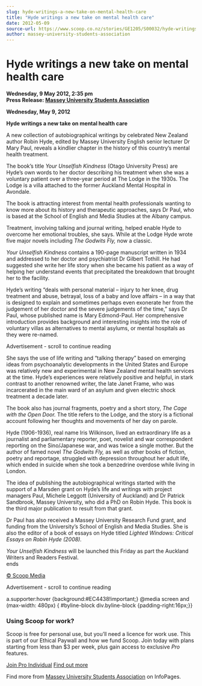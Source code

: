 ```yaml
---
slug: hyde-writings-a-new-take-on-mental-health-care
title: "Hyde writings a new take on mental health care"
date: 2012-05-09
source-url: https://www.scoop.co.nz/stories/GE1205/S00032/hyde-writings-a-new-take-on-mental-health-care.htm
author: massey-university-students-association
---
```

Hyde writings a new take on mental health care
==============================================

**Wednesday, 9 May 2012, 2:35 pm**  
**Press Release: [Massey University Students Association](https://info.scoop.co.nz/Massey_University_Students_Association)**

  
**Wednesday, May 9, 2012**

  
**Hyde writings a new take on mental health care**

A new collection of autobiographical writings by celebrated New Zealand author Robin Hyde, edited by Massey University English senior lecturer Dr Mary Paul, reveals a kindlier chapter in the history of this country’s mental health treatment.

The book’s title _Your Unselfish Kindness_ (Otago University Press) are Hyde’s own words to her doctor describing his treatment when she was a voluntary patient over a three-year period at The Lodge in the 1930s. The Lodge is a villa attached to the former Auckland Mental Hospital in Avondale.

The book is attracting interest from mental health professionals wanting to know more about its history and therapeutic approaches, says Dr Paul, who is based at the School of English and Media Studies at the Albany campus.

Treatment, involving talking and journal writing, helped enable Hyde to overcome her emotional troubles, she says. While at the Lodge Hyde wrote five major novels including _The Godwits Fly,_ now a classic.

_Your Unselfish Kindness_ contains a 190-page manuscript written in 1934 and addressed to her doctor and psychiatrist Dr Gilbert Tothill. He had suggested she write her life story when she became his patient as a way of helping her understand events that precipitated the breakdown that brought her to the facility.

Hyde’s writing “deals with personal material – injury to her knee, drug treatment and abuse, betrayal, loss of a baby and love affairs – in a way that is designed to explain and sometimes perhaps even exonerate her from the judgement of her doctor and the severe judgements of the time,” says Dr Paul, whose published name is Mary Edmond-Paul. Her comprehensive introduction provides background and interesting insights into the role of voluntary villas as alternatives to mental asylums, or mental hospitals as they were re-named.

Advertisement - scroll to continue reading





She says the use of life writing and “talking therapy” based on emerging ideas from psychoanalytic developments in the United States and Europe was relatively new and experimental in New Zealand mental health services at the time. Hyde’s experiences were relatively positive and helpful, in stark contrast to another renowned writer, the late Janet Frame, who was incarcerated in the main ward of an asylum and given electric shock treatment a decade later.

The book also has journal fragments, poetry and a short story, _The Cage with the Open Door._ The title refers to the Lodge, and the story is a fictional account following her thoughts and movements of her day on parole.

Hyde (1906-1936), real name Iris Wilkinson, lived an extraordinary life as a journalist and parliamentary reporter, poet, novelist and war correspondent reporting on the Sino/Japanese war, and was twice a single mother. But the author of famed novel _The Godwits Fly,_ as well as other books of fiction, poetry and reportage, struggled with depression throughout her adult life, which ended in suicide when she took a benzedrine overdose while living in London.

The idea of publishing the autobiographical writings started with the support of a Marsden grant on Hyde’s life and writings with project managers Paul, Michele Leggott (University of Auckland) and Dr Patrick Sandbrook, Massey University, who did a PhD on Robin Hyde. This book is the third major publication to result from that grant.

Dr Paul has also received a Massey University Research Fund grant, and funding from the University’s School of English and Media Studies. She is also the editor of a book of essays on Hyde titled _Lighted Windows: Critical Essays on Robin Hyde (2008)._

_Your Unselfish Kindness_ will be launched this Friday as part the Auckland Writers and Readers Festival.  
ends  

[© Scoop Media](http://www.scoop.co.nz/about/terms.html)  

Advertisement - scroll to continue reading



a.supporter:hover {background:#EC4438!important;} @media screen and (max-width: 480px) { #byline-block div.byline-block {padding-right:16px;}}

### Using Scoop for work?

Scoop is free for personal use, but you’ll need a licence for work use. This is part of our Ethical Paywall and how we fund Scoop. Join today with plans starting from less than $3 per week, plus gain access to exclusive _Pro_ features.  
  
[Join Pro Individual](https://pro.scoop.co.nz/Individual/?from=ProIn24) [Find out more](https://pro.scoop.co.nz/using-scoop-for-work/?from=ProIn24)

Find more from [Massey University Students Association](https://info.scoop.co.nz/Massey_University_Students_Association) on InfoPages.